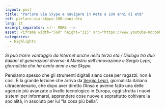 ```yaml
---
layout: post
title: "Parlare via Skype e navigare in Rete a 100 anni di età"
ref: parlare-via-skype-100-anni-eta
lang: it
excerpt_separator: <!-- MORE -->
asset: <iframe width="560" height="315" src="https://www.youtube-nocookie.com/embed/8ZHYB-09KbQ" frameborder="0" allow="accelerometer; autoplay; encrypted-media; gyroscope; picture-in-picture" allowfullscreen></iframe>
categories:
  - highlights
---
```


_Si può trarre vantaggio da Internet anche nella terza età / Dialogo tra due italiani di generazioni diverse: il Ministro dell’Innovazione e Sergio Lepri, giornalista che ha cento anni e usa Skype._

<!-- MORE -->

Pensiamo spesso che gli strumenti digitali siano cose per ragazzi: non è così. È la grande lezione che arriva da [Sergio Lepri](https://it.wikipedia.org/wiki/Sergio_Lepri), giornalista italiano ultracentenario, che dopo aver diretto l’Ansa e averne fatto una delle agenzie più avanzate a livello tecnologico in Europa, oggi sfrutta i nuovi sistemi per informarsi, apprendere cose nuove e soprattutto coltivare la socialità, in assoluto per lui “la cosa più bella”.
